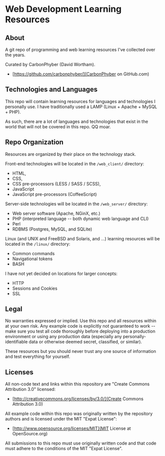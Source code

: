 Web Development Learning Resources
==================================

About
-----

A git repo of programming and web learning resources I've collected over the years.

Curated by CarbonPhyber (David Wortham).

 * [https://github.com/carbonphyber/](CarbonPhyber on GitHub.com)

Technologies and Languages
--------------------------

This repo will contain learning resources for languages and technologies I personally use.  I have traditionally used a LAMP (Linux + Apache + MySQL + PHP).

As such, there are a lot of languages and technologies that exist in the world that will not be covered in this repo. QQ moar.

Repo Organization
-----------------

Resources are organized by their place on the technology stack.

Front-end technologies will be located in the `/web_client/` directory:

 * HTML,
 * CSS,
 * CSS pre-processors (LESS / SASS / SCSS),
 * JavaScript
 * JavaScript pre-processors (CoffeeScript)

Server-side technologies will be located in the `/web_server/` directory:

 * Web server software (Apache, NGinX, etc.)
 * PHP (interpreted language -- both dynamic web language and CLI)
 * Perl
 * RDBMS (Postgres, MySQL, and SQLite)

Linux (and UNIX and FreeBSD and Solaris, and ...) learning resources will be located in the `/linux/` directory:

 * Common commands
 * Navigational tokens
 * BASH

I have not yet decided on locations for larger concepts:

 * HTTP
 * Sessions and Cookies
 * SSL

Legal
-----

No warranties expressed or implied.  Use this repo and all resources within at your own risk.  Any example code is explicitly not guaranteed to work -- make sure you test all code thoroughly before deploying into a production environment or using any production data (especially any personally-identifiable data or otherwise deemed secret, classified, or similar).

These resources but you should never trust any one source of information and test everything for yourself.

Licenses
--------

All non-code text and links within this repository are "Create Commons Attribution 3.0" licensed:

 * [http://creativecommons.org/licenses/by/3.0/](Create Commons Attribution 3.0)

All example code within this repo was originally written by the repository authors and is licensed under the MIT "Expat License":

 * [http://www.opensource.org/licenses/MIT](MIT License at OpenSource.org)

All submissions to this repo must use originally written code and that code must adhere to the conditions of the MIT "Expat License".

